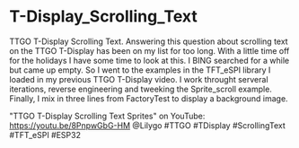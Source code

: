 # T-Display_Scrolling_Text
TTGO T-Display Scrolling Text.
Answering this question about scrolling text on the TTGO T-Display has been on my list for too long. With a little time off for the holidays I have some time to look at this. I BING searched for a while but came up empty. So I went to the examples in the TFT_eSPI library I loaded in my previous TTGO T-Display video. I work throught serveral iterations, reverse engineering and tweeking the Sprite_scroll example. Finally, I mix in three lines from FactoryTest to display a background image.

"TTGO T-Display Scrolling Text Sprites" on YouTube:
https://youtu.be/8PnpwGbG-HM
@Lilygo #TTGO #TDisplay #ScrollingText #TFT_eSPI #ESP32

